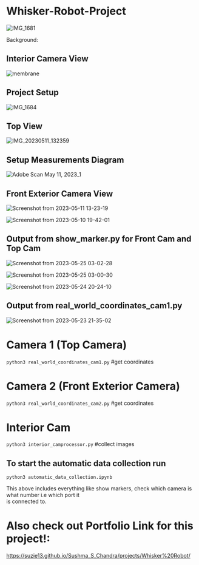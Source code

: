 # Whisker-Robot-Project

![IMG_1681](https://github.com/suzie13/Whisker-Robot-Project/assets/39700209/7cf7e496-3460-4b91-b3eb-a50f5319ddf9)

Background:

## Interior Camera View
![membrane](https://github.com/suzie13/Whisker-Robot-Project/assets/39700209/be6ac9f2-6f29-4a2f-b720-d957197e6b58)

## Project Setup

![IMG_1684](https://github.com/suzie13/Whisker-Robot-Project/assets/39700209/dcb398b5-f4dd-4efc-a855-afd3717f94ad)


## Top View

![IMG_20230511_132359](https://github.com/suzie13/Whisker-Robot-Project/assets/39700209/b3e1111f-b002-4003-93bc-bd74bef94cc9)


## Setup Measurements Diagram

![Adobe Scan May 11, 2023_1](https://github.com/suzie13/Whisker-Robot-Project/assets/39700209/69407845-7a0c-4218-a413-b3a4ca2041a9)



## Front Exterior Camera View

![Screenshot from 2023-05-11 13-23-19](https://github.com/suzie13/Whisker-Robot-Project/assets/39700209/642cb324-06f6-4bbd-949f-13828b590804)

![Screenshot from 2023-05-10 19-42-01](https://github.com/suzie13/Whisker-Robot-Project/assets/39700209/48aedbd8-3197-4e83-a09e-d9b8ac97ae29)


## Output from show_marker.py for Front Cam and Top Cam

![Screenshot from 2023-05-25 03-02-28](https://github.com/suzie13/Whisker-Robot-Project/assets/39700209/1f79e9df-57e9-401e-aa24-b2130fa43ee8)

![Screenshot from 2023-05-25 03-00-30](https://github.com/suzie13/Whisker-Robot-Project/assets/39700209/d63b08b4-455d-4610-bf00-a627179d9566)

![Screenshot from 2023-05-24 20-24-10](https://github.com/suzie13/Whisker-Robot-Project/assets/39700209/c87a5836-ffa0-457b-9dae-0f267173b760)



## Output from real_world_coordinates_cam1.py 

![Screenshot from 2023-05-23 21-35-02](https://github.com/suzie13/Whisker-Robot-Project/assets/39700209/393ff659-fecd-456b-9fd4-af9a6bea8683)




# Camera 1 (Top Camera)
`python3 real_world_coordinates_cam1.py`  #get coordinates

# Camera 2 (Front Exterior Camera)
`python3 real_world_coordinates_cam2.py`  #get coordinates

# Interior Cam
`python3 interior_camprocessor.py`  #collect images


## To start the automatic data collection run
`python3 automatic_data_collection.ipynb`

This above includes everything like show markers, check which camera is what number i.e which port it \
is connected to.

# Also check out Portfolio Link for this project!:
https://suzie13.github.io/Sushma_S_Chandra/projects/Whisker%20Robot/
